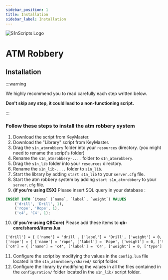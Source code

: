 ```yaml
---
sidebar_position: 1
title: Installation
sidebar_label: Installation
---
```


![S1nScripts Logo](https://forum.cfx.re/uploads/default/optimized/4X/e/6/5/e65fbb4eecc44980b6075ff5cb6ca26274767015_2_690x388.jpeg)

# ATM Robbery
## Installation

:::warning

We highly recommend you to read carefully each step written below.

**Don't skip any step, it could lead to a non-functioning script.**

:::

### **Follow these steps to install the atm robbery system**

1. Download the script from KeyMaster.
2. Download the "Library" script from KeyMaster.
3. Drag the `s1n_atmrobbery` folder into your `resources` directory. (you might need to rename the script's folder)
4. Rename the `s1n_atmrobbery-....` folder to `s1n_atmrobbery`.
5. Drag the `s1n_lib` folder into your `resources` directory.
6. Rename the `s1n_lib-....` folder to `s1n_lib`.
7. Start the library by adding `start s1n_lib` to your `server.cfg` file.
8. Start the atm robbery system by adding `start s1n_atmrobbery` to your `server.cfg` file.
9. **(if you're using ESX)** Please insert SQL query in your database :
```sql
INSERT INTO `items` (`name`, `label`, `weight`) VALUES
	('drill', 'Drill', 1),
	('rope', 'Rope', 1),
    ('c4', 'C4', 1);
```
10. **(if you're using QBCore)** Please add these items to **qb-core/shared/items.lua**
```txt 
['drill'] = { ['name'] = 'drill', ['label'] = 'Drill', ['weight'] = 0, ['type'] = 'item', ['image'] = 'drill.png', ['unique'] = true, ['useable'] = false, ['shouldClose'] = true, ['combinable'] = nil, ['description'] = ''},
['rope'] = { ['name'] = 'rope', ['label'] = 'Rope', ['weight'] = 0, ['type'] = 'item', ['image'] = 'rope.png', ['unique'] = true, ['useable'] = false, ['shouldClose'] = true, ['combinable'] = nil, ['description'] = ''},
['c4'] = { ['name'] = 'c4', ['label'] = 'C4', ['weight'] = 0, ['type'] = 'item', ['image'] = 'c4.png', ['unique'] = true, ['useable'] = false, ['shouldClose'] = true, ['combinable'] = nil, ['description'] = ''},
```

11. Configure the script by modifying the values in the `config.lua` file located in the `s1n_atmrobbery/shared/` script folder.
12. Configure the library by modifying the values in all the files contained in the `configuration/` folder located in the `s1n_lib/` script folder.